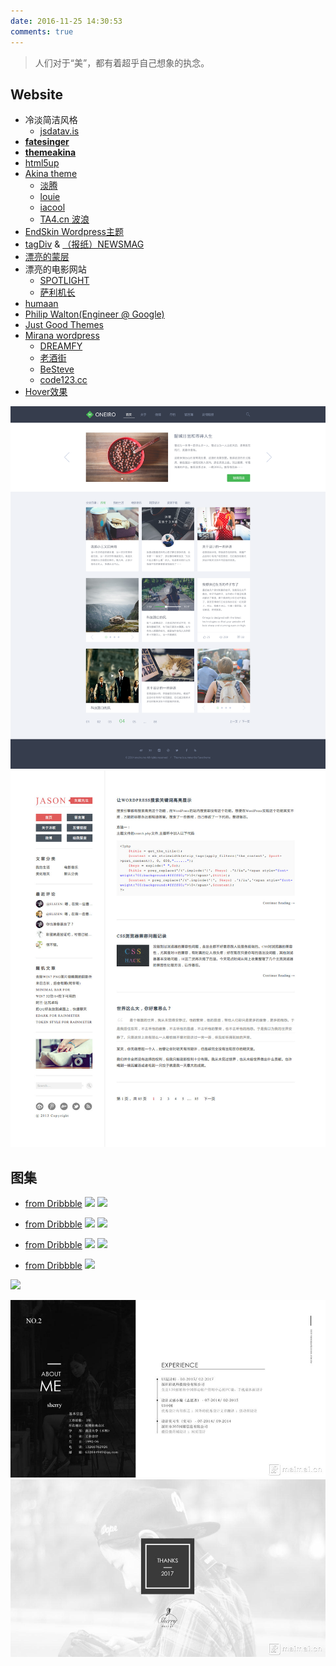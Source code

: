 ```yaml
---
date: 2016-11-25 14:30:53
comments: true
---
```





> 人们对于“美”，都有着超乎自己想象的执念。



## Website

- 冷淡简洁风格
   - [jsdatav.is](http://jsdatav.is/)
- [**fatesinger**](https://fatesinger.com/)
- [**themeakina**](http://www.akina.pw/themeakina)
- [html5up](https://html5up.net/) 
- [Akina theme](http://www.akina.pw/)
   - [淡腾](http://www.zhangdanteng.com/)
   - [louie](http://i94.me/)
   - [iacool](http://iacool.com/)
   - [TA4.cn 波浪](http://www.ta4.cn/)
- [EndSkin Wordpress主题](https://www.endskin.com/)
- [tagDiv](http://tagdiv.com/) & [（报纸）NEWSMAG](http://demo.tagdiv.com/newsmag_classic_blog/)
- [漂亮的蒙层](http://demo.designwall.com/dw-timeline/#)
- 漂亮的电影网站
   - [SPOTLIGHT](http://spotlightthefilm.com/about)
   - [萨利机长](http://www.sully-movie.com)
- [humaan](https://humaan.com/)
- [Philip Walton(Engineer @ Google)](https://philipwalton.com/)
- [Just Good Themes](https://justgoodthemes.com/)
- [Mirana wordpress](https://www.themestats.com/mirana-wordpress-website-template-506516)
   - [DREAMFY](http://www.dreamfy.com/)
   - [老酒街](https://tototo.me/)
   - [BeSteve](http://www.besteve.net/)
   - [code123.cc](http://www.code123.cc/)
- [Hover效果](https://tympanus.net/Development/HoverEffectIdeas/index2.html)

![](/funnysite/images/mirana-theme.jpg)
![](/funnysite/images/jason-theme.jpg)


## 图集

- [from Dribbble](https://dribbble.com/shots/1706854-Nice-Bird-Wordpress-Theme-for-Newspaper-Bloggers-Magazines)
   ![](https://itimetraveler.github.io/2016/01/04/新主题酝酿中/nice-bird-fullpreview1.jpg)
   ![](https://itimetraveler.github.io/2016/01/04/新主题酝酿中/nice-bird-fullpreview.jpg)

<!--more-->

- [from Dribbble](https://dribbble.com/shots/1710969-Life-Style-Concept)
  ![](https://itimetraveler.github.io/2016/01/04/新主题酝酿中/lifestyle_productdetail.png)
  ![](https://itimetraveler.github.io/2016/01/04/新主题酝酿中/lifestyle_homepage.png)

- [from Dribbble](https://dribbble.com/shots/2823040-Fashion-Website)
  ![](https://itimetraveler.github.io/2016/01/04/新主题酝酿中/fashion_website_800x600.png)
  ![](https://itimetraveler.github.io/2016/01/04/新主题酝酿中/atch_web.png)

- [from Dribbble](https://dribbble.com/shots/2665880-EVEN0-magazine-homepage-design)
  ![](https://itimetraveler.github.io/2016/01/04/新主题酝酿中/1-01.jpg)

![](https://itimetraveler.github.io/2016/01/04/新主题酝酿中/confirm-reservation-full.png)

![](/gallery/p_maimai_1.jpg)
![](/gallery/p_maimai_2.jpg)

